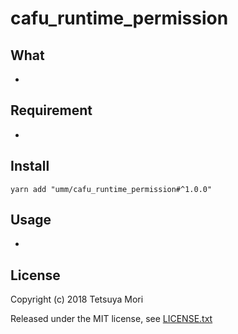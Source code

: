 # cafu_runtime_permission

## What

* 

## Requirement

* 

## Install

```shell
yarn add "umm/cafu_runtime_permission#^1.0.0"
```

## Usage

* 

## License

Copyright (c) 2018 Tetsuya Mori

Released under the MIT license, see [LICENSE.txt](LICENSE.txt)

